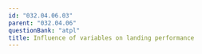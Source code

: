 ```yaml
---
id: "032.04.06.03"
parent: "032.04.06"
questionBank: "atpl"
title: Influence of variables on landing performance
---
```

